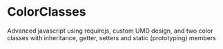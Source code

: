# ColorClasses
Advanced javascript using requirejs, custom UMD design, and two color classes with inheritance, getter, setters and static (prototyping) members
